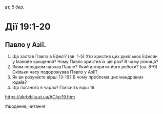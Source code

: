 
_вт, 5 бер._

# Дії 19:1-20

## Павло у Азії.
1. Що застав Павло в Ефесі? (вв. 1-5) Хто христив цих декількох Ефесян у Іванове хрищення? Чому Павло христив їх ще раз? В чому різниця?
2. Яким порядком навчав Павло? Який алгоритм його роботи? (вв. 8-9) Скільки часу подорожував Павло у Азії?
3. Як ви розумієте вірші 13-16? В чому проблема цих мандрівних юдеїв?
4. Що поганого в чарах? Поясніть вірш 19.

https://ukrbiblia.at.ua/AC/ac19.htm 

#щоденне_читання
